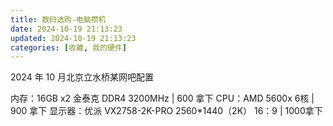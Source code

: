 ```yaml
---
title: 数码选购-电脑攒机
date: 2024-10-19 21:13:23
updated: 2024-10-19 21:13:23
categories: [收藏, 我的硬件]
---
```


2024 年 10 月北京立水桥某网吧配置

内存：16GB x2 金泰克 DDR4 3200MHz | 600 拿下
CPU：AMD 5600x 6核 | 900 拿下
显示器：优派 VX2758-2K-PRO 2560*1440（2K） 16：9 | 1000拿下
